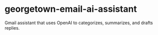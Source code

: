 # georgetown-email-ai-assistant
Gmail assistant that uses OpenAI to categorizes, summarizes, and drafts replies.
